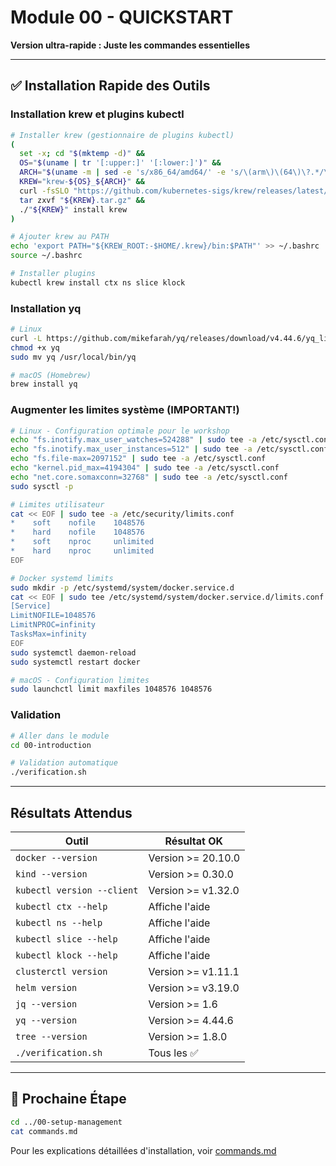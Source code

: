 # Module 00 - QUICKSTART

**Version ultra-rapide : Juste les commandes essentielles**

---

## ✅ Installation Rapide des Outils

### Installation krew et plugins kubectl

```bash
# Installer krew (gestionnaire de plugins kubectl)
(
  set -x; cd "$(mktemp -d)" &&
  OS="$(uname | tr '[:upper:]' '[:lower:]')" &&
  ARCH="$(uname -m | sed -e 's/x86_64/amd64/' -e 's/\(arm\)\(64\)\?.*/\1\2/' -e 's/aarch64$/arm64/')" &&
  KREW="krew-${OS}_${ARCH}" &&
  curl -fsSLO "https://github.com/kubernetes-sigs/krew/releases/latest/download/${KREW}.tar.gz" &&
  tar zxvf "${KREW}.tar.gz" &&
  ./"${KREW}" install krew
)

# Ajouter krew au PATH
echo 'export PATH="${KREW_ROOT:-$HOME/.krew}/bin:$PATH"' >> ~/.bashrc
source ~/.bashrc

# Installer plugins
kubectl krew install ctx ns slice klock
```

### Installation yq

```bash
# Linux
curl -L https://github.com/mikefarah/yq/releases/download/v4.44.6/yq_linux_amd64 -o yq
chmod +x yq
sudo mv yq /usr/local/bin/yq

# macOS (Homebrew)
brew install yq
```

### Augmenter les limites système (IMPORTANT!)

```bash
# Linux - Configuration optimale pour le workshop
echo "fs.inotify.max_user_watches=524288" | sudo tee -a /etc/sysctl.conf
echo "fs.inotify.max_user_instances=512" | sudo tee -a /etc/sysctl.conf
echo "fs.file-max=2097152" | sudo tee -a /etc/sysctl.conf
echo "kernel.pid_max=4194304" | sudo tee -a /etc/sysctl.conf
echo "net.core.somaxconn=32768" | sudo tee -a /etc/sysctl.conf
sudo sysctl -p

# Limites utilisateur
cat << EOF | sudo tee -a /etc/security/limits.conf
*    soft    nofile    1048576
*    hard    nofile    1048576
*    soft    nproc     unlimited
*    hard    nproc     unlimited
EOF

# Docker systemd limits
sudo mkdir -p /etc/systemd/system/docker.service.d
cat << EOF | sudo tee /etc/systemd/system/docker.service.d/limits.conf
[Service]
LimitNOFILE=1048576
LimitNPROC=infinity
TasksMax=infinity
EOF
sudo systemctl daemon-reload
sudo systemctl restart docker

# macOS - Configuration limites
sudo launchctl limit maxfiles 1048576 1048576
```

### Validation

```bash
# Aller dans le module
cd 00-introduction

# Validation automatique
./verification.sh
```

---

## Résultats Attendus

| Outil | Résultat OK |
|-------|-------------|
| `docker --version` | Version >= 20.10.0 |
| `kind --version` | Version >= 0.30.0 |
| `kubectl version --client` | Version >= v1.32.0 |
| `kubectl ctx --help` | Affiche l'aide |
| `kubectl ns --help` | Affiche l'aide |
| `kubectl slice --help` | Affiche l'aide |
| `kubectl klock --help` | Affiche l'aide |
| `clusterctl version` | Version >= v1.11.1 |
| `helm version` | Version >= v3.19.0 |
| `jq --version` | Version >= 1.6 |
| `yq --version` | Version >= 4.44.6 |
| `tree --version` | Version >= 1.8.0 |
| `./verification.sh` | Tous les ✅ |

---

## 🚀 Prochaine Étape

```bash
cd ../00-setup-management
cat commands.md
```

Pour les explications détaillées d'installation, voir [commands.md](commands.md)